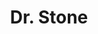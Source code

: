 ---
layout: lecteur.njk
tags : stone

title : Dr. Stone
episode : 021
saison : 1
iframe : https://dood.to/e/c25ab5a0yq2j

cc :  VostFr
---
